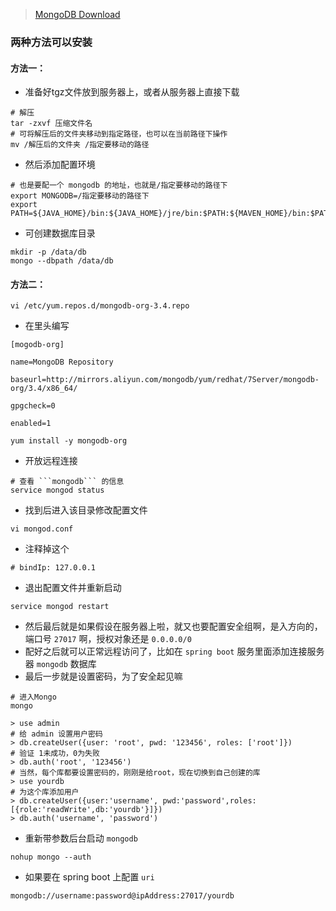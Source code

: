 > [MongoDB Download](https://www.mongodb.com/download-center#community)
### 两种方法可以安装
#### 方法一：
* 准备好tgz文件放到服务器上，或者从服务器上直接下载
```
# 解压
tar -zxvf 压缩文件名
# 可将解压后的文件夹移动到指定路径，也可以在当前路径下操作
mv /解压后的文件夹 /指定要移动的路径
```
* 然后添加配置环境
```
# 也是要配一个 mongodb 的地址，也就是/指定要移动的路径下
export MONGODB=/指定要移动的路径下
export PATH=${JAVA_HOME}/bin:${JAVA_HOME}/jre/bin:$PATH:${MAVEN_HOME}/bin:$PATH:${MONGODB}/bin:$PATH
```
* 可创建数据库目录
```
mkdir -p /data/db
mongo --dbpath /data/db
```
#### 方法二：
```
vi /etc/yum.repos.d/mongodb-org-3.4.repo
```
* 在里头编写
```
[mogodb-org]

name=MongoDB Repository

baseurl=http://mirrors.aliyun.com/mongodb/yum/redhat/7Server/mongodb-org/3.4/x86_64/

gpgcheck=0

enabled=1
```
```
yum install -y mongodb-org
```
* 开放远程连接
```
# 查看 ```mongodb``` 的信息
service mongod status
```
* 找到后进入该目录修改配置文件
```
vi mongod.conf
```
* 注释掉这个
```
# bindIp: 127.0.0.1
```
* 退出配置文件并重新启动
```
service mongod restart
```
* 然后最后就是如果假设在服务器上啦，就又也要配置安全组啊，是入方向的，端口号 ```27017``` 啊，授权对象还是 ```0.0.0.0/0```
* 配好之后就可以正常远程访问了，比如在 ```spring boot``` 服务里面添加连接服务器 ```mongodb``` 数据库
* 最后一步就是设置密码，为了安全起见嘛
```
# 进入Mongo
mongo

> use admin
# 给 admin 设置用户密码
> db.createUser({user: 'root', pwd: '123456', roles: ['root']})
# 验证 1未成功，0为失败
> db.auth('root', '123456')
# 当然，每个库都要设置密码的，刚刚是给root，现在切换到自己创建的库
> use yourdb
# 为这个库添加用户
> db.createUser({user:'username', pwd:'password',roles: [{role:'readWrite',db:'yourdb'}]})
> db.auth('username', 'password')
```
* 重新带参数后台启动 ```mongodb```
```
nohup mongo --auth
```
* 如果要在 spring boot 上配置 ```uri```
```
mongodb://username:password@ipAddress:27017/yourdb
```

